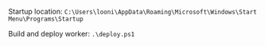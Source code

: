 ﻿Startup location: `C:\Users\looni\AppData\Roaming\Microsoft\Windows\Start Menu\Programs\Startup`

Build and deploy worker: `.\deploy.ps1`